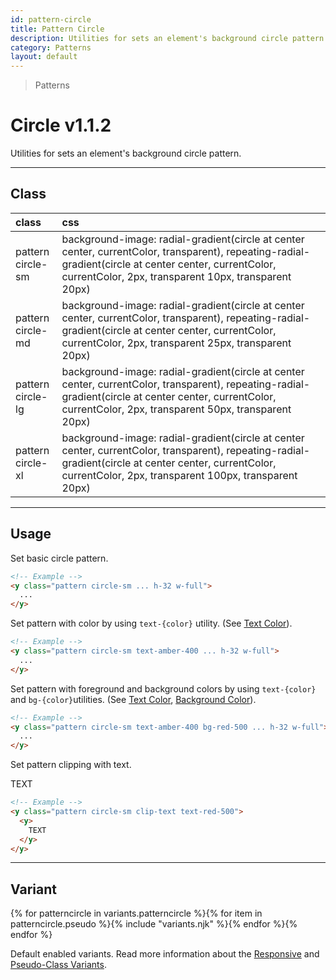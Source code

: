 ```yaml
---
id: pattern-circle
title: Pattern Circle
description: Utilities for sets an element's background circle pattern.
category: Patterns
layout: default
---
```


> Patterns

# Circle <span class="ml-1 px-2 py-1 text-sm text-gray-600 (dark)text-charcoal-100 bg-gray-300 (dark)bg-gray-600">v1.1.2</span>

Utilities for sets an element's background circle pattern.

---

## Class

| <span class="px-3 py-1 text-white (dark)text-charcoal-100 bg-charcoal-100 (dark)bg-gray-600 rounded-full">class</span> | <span class="px-3 py-1 text-white (dark)text-charcoal-100 bg-charcoal-100 (dark)bg-gray-600 rounded-full">css</span> | |
|:--|:--|:-:|
| pattern <br> circle-sm | background-image: radial-gradient(circle at center center, currentColor, transparent), repeating-radial-gradient(circle at center center, currentColor, currentColor, 2px, transparent 10px, transparent 20px) | <y class="pattern circle-sm w-32 h-56"></y> |
| pattern <br> circle-md | background-image: radial-gradient(circle at center center, currentColor, transparent), repeating-radial-gradient(circle at center center, currentColor, currentColor, 2px, transparent 25px, transparent 20px) | <y class="pattern circle-md w-32 h-56"></y> |
| pattern <br> circle-lg | background-image: radial-gradient(circle at center center, currentColor, transparent), repeating-radial-gradient(circle at center center, currentColor, currentColor, 2px, transparent 50px, transparent 20px) | <y class="pattern circle-lg w-32 h-56"></y> |
| pattern <br> circle-xl | background-image: radial-gradient(circle at center center, currentColor, transparent), repeating-radial-gradient(circle at center center, currentColor, currentColor, 2px, transparent 100px, transparent 20px) | <y class="pattern circle-xl w-32 h-56"></y> |

---

## Usage

Set basic circle pattern.

<y class="px-4 my-2 mx-auto w-56">
  <y class="pattern circle-sm h-32"></y>
</y>


```html
<!-- Example -->
<y class="pattern circle-sm ... h-32 w-full">
  ...
</y>
```

Set pattern with color by using `text-{color}` utility. (See [Text Color](/text-color/)).

<y class="px-4 my-2 mx-auto w-56">
  <y class="pattern circle-sm h-32 text-amber-400"></y>
</y>


```html
<!-- Example -->
<y class="pattern circle-sm text-amber-400 ... h-32 w-full">
  ...
</y>
```

Set pattern with foreground and background colors by using `text-{color}` and `bg-{color}`utilities. (See [Text Color](/text-color/), [Background Color](/background-color/)).

<y class="px-4 my-2 mx-auto w-56">
  <y class="pattern circle-sm h-32 text-amber-400 bg-red-500"></y>
</y>


```html
<!-- Example -->
<y class="pattern circle-sm text-amber-400 bg-red-500 ... h-32 w-full">
  ...
</y>
```

Set pattern clipping with text.

<y class="px-4 my-2 mx-auto w-64">
  <y class="pattern circle-sm clip-text text-red-500">
    <y class="text-8xl font-bold">
      TEXT
    </y>
  </y>
</y>

```html
<!-- Example -->
<y class="pattern circle-sm clip-text text-red-500">
  <y>
    TEXT
  </y>
</y>
```

---

## Variant

<y class="flex flex-gap-2 flex-wrap justify-start items-center">{% for patterncircle in variants.patterncircle %}{% for item in patterncircle.pseudo %}{% include "variants.njk" %}{% endfor %}{% endfor %}</y>

Default enabled variants. Read more information about the [Responsive](/responsive) and [Pseudo-Class Variants](/pseudo-class-variants/).
